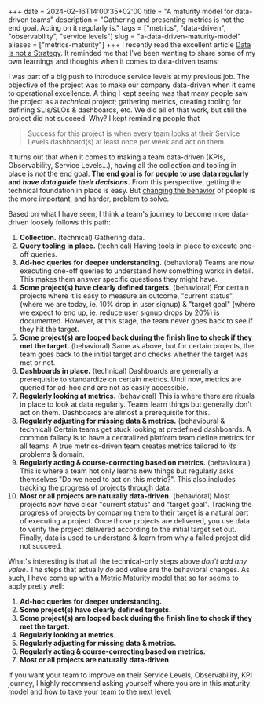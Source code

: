 +++ 
date = 2024-02-16T14:00:35+02:00
title = "A maturity model for data-driven teams"
description = "Gathering and presenting metrics is not the end goal. Acting on it regularly is."
tags = ["metrics", "data-driven", "observability", "service levels"]
slug = "a-data-driven-maturity-model"
aliases = ["metrics-maturity"]
+++
I recently read the excellent article [Data is not a
Strategy][data-not-strategy]. It reminded me that I've been wanting to share
some of my own learnings and thoughts when it comes to data-driven teams:

[data-not-strategy]: https://www.amorphousdata.com/blog/data-is-not-a-strategy

I was part of a big push to introduce service levels at my previous job. The
objective of the project was to make our company data-driven when it came to
operational excellence. A thing I kept seeing was that many people saw the
project as a _technical_ project; gathering metrics, creating tooling for
defining SLIs/SLOs & dashboards, etc. We did all of that work, but still the
project did not succeed. Why? I kept reminding people that

> Success for this project is when every team looks at their Service Levels
> dashboard(s) at least once per week and act on them.

It turns out that when it comes to making a team data-driven (KPIs,
Observability, Service Levels...), having all the collection and tooling in
place is _not_ the end goal. **The end goal is for people to use data
regularly and _have data guide their decisions_.** From this perspective,
getting the technical foundation in place is easy. But [changing the
behavior][technical-social] of people is the more important, and harder,
problem to solve.

[technical-social]: https://blog.glyph.im/2024/02/let-me-tell-you-a-secret.html

Based on what I have seen, I think a team's journey to become more data-driven
loosely follows this path:

 1. **Collection.** (technical) Gathering data.
 2. **Query tooling in place.** (technical) Having tools in place to execute
    one-off queries.
 3. **Ad-hoc queries for deeper understanding.** (behavioral) Teams are now
    executing one-off queries to understand how something works in detail.
    This makes them answer specific questions they might have.
 3. **Some project(s) have clearly defined targets.** (behavioral) For certain
    projects where it is easy to measure an outcome, "current status", (where we
    are today, ie. 10% drop in user signup) & "target goal" (where we expect to
    end up, ie. reduce user signup drops by 20%) is documented. However, at
    this stage, the team never goes back to see if they hit the target.
 5. **Some project(s) are looped back during the finish line to check if they met
    the target.** (behavioral) Same as above, but for certain projects, the
    team goes back to the initial target and checks whether the target was met
    or not.
 4. **Dashboards in place.** (technical) Dashboards are generally a
    prerequisite to standardize on certain metrics. Until now, metrics are
    queried for ad-hoc and are not as easily accessible.
 6. **Regularly looking at metrics.** (behavioral) This is where there are
    rituals in place to look at data regularly. Teams learn things but
    generally don't act on them. Dashboards are almost a prerequisite for this.
 7. **Regularly adjusting for missing data & metrics.** (behavioural &
    technical) Certain teams get stuck looking at predefined dashboards. A
    common fallacy is to have a centralized platform team define metrics for
    all teams. A true metrics-driven team creates metrics tailored to _its_
    problems & domain.
 8. **Regularly acting & course-correcting based on metrics.** (behavioural)
    This is where a team not only learns new things but regularly asks
    themselves "Do we need to act on this metric?". This also includes tracking
    the progress of projects through data.
 9. **Most or all projects are naturally data-driven.** (behavioral) Most
    projects now have clear "current status" and "target goal". Tracking
    the progress of projects by comparing them to their target is a natural part of
    executing a project. Once those projects are delivered, you use data to
    verify the project delivered according to the initial target set out.
    Finally, data is used to understand & learn from why a failed project did
    not succeed.

What's interesting is that all the technical-only steps above _don't add any
value_. The steps that actually _do_ add value are the behavioral changes. As
such, I have come up with a Metric Maturity model that so far seems to apply
pretty well:

 1. **Ad-hoc queries for deeper understanding.**
 2. **Some project(s) have clearly defined targets.**
 3. **Some project(s) are looped back during the finish line to check if they
    met the target.**
 4. **Regularly looking at metrics.**
 5. **Regularly adjusting for missing data & metrics.**
 6. **Regularly acting & course-correcting based on metrics.**
 7. **Most or all projects are naturally data-driven.**

If you want your team to improve on their Service Levels, Observability, KPI
journey, I highly recommend asking yourself where you are in this maturity
model and how to take your team to the next level.
